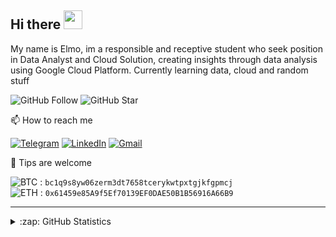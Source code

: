 ## Hi there <img src="https://raw.githubusercontent.com/MartinHeinz/MartinHeinz/master/wave.gif" width="30px">

My name is Elmo, im a responsible and receptive student who seek position in Data Analyst and Cloud Solution, creating insights through data analysis using Google Cloud Platform. Currently learning data, cloud and random stuff

![GitHub Follow](https://img.shields.io/github/followers/elmoallistair.svg?style=social&label=Follow)
![GitHub Star](https://img.shields.io/github/stars/elmoallistair?affiliations=OWNER%2CCOLLABORATOR&style=social&label=Star)

📫 How to reach me

[![Telegram](https://img.shields.io/badge/--telegram?label=Telegram&logo=telegram&style=social)](https://t.me/elmoallistair) 
[![LinkedIn](https://img.shields.io/badge/--linkedin?label=LinkedIn&logo=LinkedIn&style=social)](https://www.linkedin.com/in/elmoallistair)
[![Gmail](https://img.shields.io/badge/--linkedin?label=Gmail&logo=gmail&style=social)](mailto:work.elmoallistair@gmail.com)

💎 Tips are welcome

![BTC](https://img.shields.io/badge/--btc?label=BTC&logo=bitcoin&style=social) : `bc1q9s8yw06zerm3dt7658tcerykwtpxtgjkfgpmcj`\
![ETH](https://img.shields.io/badge/--eth?label=ETH&logo=ethereum&style=social) : `0x61459e85A9f5Ef70139EF0DAE50B1B56916A66B9`

<hr>

<details close>
<summary>:zap: GitHub Statistics</summary>
  <img src="https://github-readme-stats.vercel.app/api?username=elmoallistair&show_icons=true&theme=nord" width="400px">
</details>
